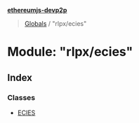 **[ethereumjs-devp2p](../README.md)**

> [Globals](../README.md) / "rlpx/ecies"

# Module: "rlpx/ecies"

## Index

### Classes

* [ECIES](../classes/_rlpx_ecies_.ecies.md)
